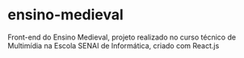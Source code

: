 # ensino-medieval
Front-end do Ensino Medieval, projeto realizado no curso técnico de Multimídia na Escola SENAI de Informática, criado com React.js
